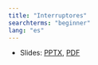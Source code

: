 ```yaml
---
title: "Interruptores"
searchterms: "beginner"
lang: "es"
---
```

 <ul>
 <li class="ng-binding">Slides:
 <a href="ProgrammingLessons/beginner/Switches.pptx">PPTX</a>,
 <a href="ProgrammingLessons/beginner/Switches.pdf">PDF</a>
 </li>
 </ul>
